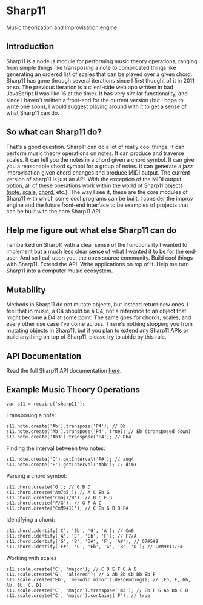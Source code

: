 # Sharp11
Music theorization and improvisation engine

## Introduction
Sharp11 is a node.js module for performing music theory operations, ranging from simple things like transposing a note to complicated things like generating an ordered list of scales that can be played over a given chord.  Sharp11 has gone through several iterations since I first thought of it in 2011 or so.  The previous iteration is a client-side web app written in bad JavaScript (I was like 16 at the time).  It has very similar functionality, and since I haven't written a front-end for the current version (but I hope to write one soon), I would suggest [playing around with it](http://julianrosenblum.com/sharp11-old) to get a sense of what Sharp11 can do.

## So what can Sharp11 do?
That's a good question.  Sharp11 can do a lot of really cool things.  It can perform music theory operations on notes.  It can produce and traverse scales.  It can tell you the notes in a chord given a chord symbol.  It can give you a reasonable chord symbol for a group of notes.  It can generate a jazz improvisation given chord changes and produce MIDI output.  The current version of sharp11 is just an API.  With the exception of the MIDI output option, all of these operations work within the world of Sharp11 objects ([note](https://github.com/jsrmath/sharp11/blob/master/docs/note.md), [scale](https://github.com/jsrmath/sharp11/blob/master/docs/scale.md), [chord](https://github.com/jsrmath/sharp11/blob/master/docs/chord.md), etc.).  The way I see it, these are the core modules of Sharp11 with which some cool programs can be built.  I consider the improv engine and the future front-end interface to be examples of projects that can be built with the core Sharp11 API.

## Help me figure out what else Sharp11 can do
I embarked on Sharp11 with a clear sense of the functionality I wanted to implement but a much less clear sense of what I wanted it to be for the end-user.  And so I call upon you, the open source community.  Build cool things with Sharp11.  Extend the API.  Write applications on top of it.  Help me turn Sharp11 into a computer music ecosystem.

## Mutability
Methods in Sharp11 do not mutate objects, but instead return new ones.  I feel that in music, a C4 should be a C4, not a reference to an object that might become a D4 at some point.  The same goes for chords, scales, and every other use case I've come across.  There's nothing stopping you from mutating objects in Sharp11, but if you plan to extend any Sharp11 APIs or build anything on top of Sharp11, please try to abide by this rule.

## API Documentation
Read the full Sharp11 API documentation [here](https://github.com/jsrmath/sharp11/blob/master/docs).

## Example Music Theory Operations
`var s11 = require('sharp11');`

Transposing a note:

```
s11.note.create('Ab').transpose('P4'); // Db
s11.note.create('Ab').transpose('P4', true); // Eb (transposed down)
s11.note.create('Ab3').transpose('P4'); // Db4
```

Finding the interval between two notes:

```
s11.note.create('C').getInterval('F#'); // aug4
s11.note.create('F').getInterval('Abb'); // dim3
```

Parsing a chord symbol:
```
s11.chord.create('G'); // G B D
s11.chord.create('Am7b5'); // A C Eb G
s11.chord.create('Cmaj7/B'); // B C E G
s11.chord.create('F/G'); // G F A C
s11.chord.create('CmM9#11'); // C Eb G B D F#
```

Identifying a chord:
```
s11.chord.identify('C', 'Eb', 'G', 'A'); // Cm6
s11.chord.identify('A', 'C', 'Eb', 'F'); // F7/A
s11.chord.identify('G', 'B', 'D#', 'F', 'A#'); // G7#5#9
s11.chord.identify('F#', 'C', 'Eb', 'G', 'B', 'D'); // CmM9#11/F#
```

Working with scales
```
s11.scale.create('C', 'major'); // C D E F G A B
s11.scale.create('G', 'altered'); // G Ab Bb Cb Db Eb F
s11.scale.create('Eb', 'melodic minor').descending(); // [Eb, F, Gb, Ab, Bb, C, D]
s11.scale.create('C', 'major').transpose('m3'); // Eb F G Ab Bb C D
s11.scale.create('C', 'major').contains('F'); // true
```
